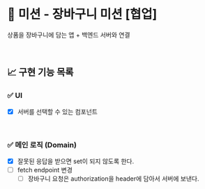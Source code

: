 # 🛒 미션 - 장바구니 미션 [협업]

상품을 장바구니에 담는 앱 + 백엔드 서버와 연결

<br>

## 📈 구현 기능 목록

### ✅ UI

- [x] 서버를 선택할 수 있는 컴포넌트

<br>

### ✅ 메인 로직 (Domain)

- [x] 잘못된 응답을 받으면 set이 되지 않도록 한다.
- [ ] fetch endpoint 변경
  - [ ] 장바구니 요청은 authorization을 header에 담아서 서버에 보낸다.
